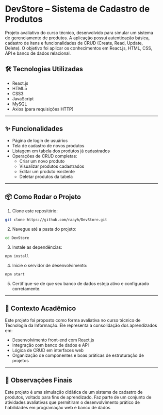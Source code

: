 # DevStore – Sistema de Cadastro de Produtos

Projeto avaliativo do curso técnico, desenvolvido para simular um sistema de gerenciamento de produtos. A aplicação possui autenticação básica, cadastro de itens e funcionalidades de CRUD (Create, Read, Update, Delete). O objetivo foi aplicar os conhecimentos em React.js, HTML, CSS, API e banco de dados relacional.

## 🛠️ Tecnologias Utilizadas

- React.js
- HTML5
- CSS3
- JavaScript
- MySQL
- Axios (para requisições HTTP)

---

## ✨ Funcionalidades

- Página de login de usuários
- Tela de cadastro de novos produtos
- Listagem em tabela dos produtos já cadastrados
- Operações de CRUD completas:
  - Criar um novo produto
  - Visualizar produtos cadastrados
  - Editar um produto existente
  - Deletar produtos da tabela

---

## 📦 Como Rodar o Projeto

1. Clone este repositório:

```bash
git clone https://github.com/raayh/DevStore.git
````

2. Navegue até a pasta do projeto:

```bash
cd DevStore
```

3. Instale as dependências:

```bash
npm install
```

4. Inicie o servidor de desenvolvimento:

```bash
npm start
```

5. Certifique-se de que seu banco de dados esteja ativo e configurado corretamente.

---

## 🧠 Contexto Acadêmico

Este projeto foi proposto como forma avaliativa no curso técnico de Tecnologia da Informação. Ele representa a consolidação dos aprendizados em:

* Desenvolvimento front-end com React.js
* Integração com banco de dados e API
* Lógica de CRUD em interfaces web
* Organização de componentes e boas práticas de estruturação de projetos

---

## 📌 Observações Finais

Este projeto é uma simulação didática de um sistema de cadastro de produtos, voltado para fins de aprendizado. Faz parte de um conjunto de atividades avaliativas que permitiram o desenvolvimento prático de habilidades em programação web e banco de dados.
